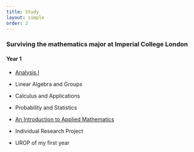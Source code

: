 ```yaml
---
title: Study
layout: simple
order: 2
---
```


### Surviving the mathematics major at Imperial College London
#### Year 1

 - [Analysis I](/study/year_1/Analysis_I/Analysis_I)

 - Linear Algebra and Groups

 - Calculus and Applications

 - Probability and Statistics

 - [An Introduction to Applied Mathematics](/study/year_1/An_Introduction_to_Applied_math/AITAM)

 - Individual Research Project

 - UROP of my first year


